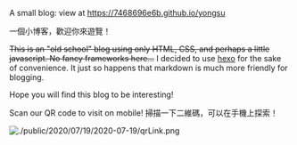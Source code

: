 A small blog: view at https://7468696e6b.github.io/yongsu

一個小博客，歡迎你來遊覽！

~~This is an "old school" blog using only HTML, CSS, and perhaps a little javascript. No fancy frameworks here...~~ I decided to use [hexo](https://hexo.io) for the sake of convenience. It just so happens that markdown is much more friendly for blogging.

Hope you will find this blog to be interesting!

Scan our QR code to visit on mobile! 掃描一下二維碼，可以在手機上探索！

![./public/2020/07/19/2020-07-19/qrLink.png](https://raw.githubusercontent.com/7468696e6b/yongsu/public/2020/07/19/2020-07-19/qrLink.png)

